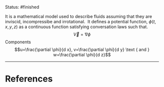 Status: #finished 

It is a mathematical model used to describe fluids assuming that they are inviscid, incompressibe and irrotational. 
It defines a potential function, $\phi(t,x,y,z)$ as a continuous function satisfying conversation laws such that.
$$\vec V=\nabla \phi$$
Components$$u=\frac{\partial \phi}{d x}, v=\frac{\partial \phi}{d y} \text { and } w=\frac{\partial \phi}{d z}$$

---
# References
